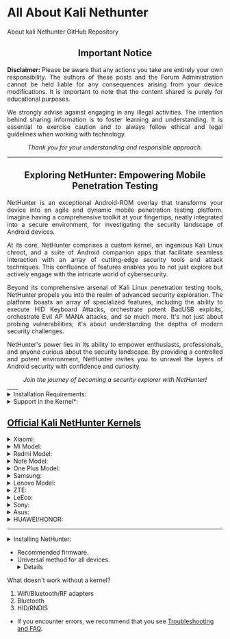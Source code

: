 # All About Kali Nethunter 
About kali Nethunter GitHub Repository 

<div align="center">
  <h2>Important Notice</h2>
</div>

<p align="justify">
  <strong>Disclaimer:</strong> Please be aware that any actions you take are entirely your own responsibility. The authors of these posts and the Forum Administration cannot be held liable for any consequences arising from your device modifications. It is important to note that the content shared is purely for educational purposes.
</p>

<p align="justify">
  We strongly advise against engaging in any illegal activities. The intention behind sharing information is to foster learning and understanding. It is essential to exercise caution and to always follow ethical and legal guidelines when working with technology.
</p>

<div align="center">
  <em>Thank you for your understanding and responsible approach.</em>
</div>

---------
<div align="center">
  <h2>Exploring NetHunter: Empowering Mobile Penetration Testing</h2>
</div>

<p align="justify">
  NetHunter is an exceptional Android-ROM overlay that transforms your device into an agile and dynamic mobile penetration testing platform. Imagine having a comprehensive toolkit at your fingertips, neatly integrated into a secure environment, for investigating the security landscape of Android devices.
</p>

<p align="justify">
  At its core, NetHunter comprises a custom kernel, an ingenious Kali Linux chroot, and a suite of Android companion apps that facilitate seamless interaction with an array of cutting-edge security tools and attack techniques. This confluence of features enables you to not just explore but actively engage with the intricate world of cybersecurity.
</p>

<p align="justify">
  Beyond its comprehensive arsenal of Kali Linux penetration testing tools, NetHunter propels you into the realm of advanced security exploration. The platform boasts an array of specialized features, including the ability to execute HID Keyboard Attacks, orchestrate potent BadUSB exploits, orchestrate Evil AP MANA attacks, and so much more. It's not just about probing vulnerabilities; it's about understanding the depths of modern security challenges.
</p>

<p align="justify">
  NetHunter's power lies in its ability to empower enthusiasts, professionals, and anyone curious about the security landscape. By providing a controlled and potent environment, NetHunter invites you to unravel the layers of Android security with confidence and curiosity.
</p>

<div align="center">
  <em>Join the journey of becoming a security explorer with NetHunter!</em>
</div>
____

<details>
<summary>Installation Requirements:</summary>

- A device with a minimum of 8GB of available storage space.
- Custom recovery installed on your device.
- A kernel with support for * feature (specific to your use case).
- Familiarity with flashing devices.
- Proficiency in working with Linux from the terminal.

</details>
<details>
<summary>Support in the Kernel*:</summary>

- Network adapters support (rtl, broadcom - outdated, bluetooth)
- HID, rndis support (possibly in conjunction with qcrndis)
- Mass Storage: FunctionFS support
- OTG (USB Power) support
- HackRF support (if possible)
- System V IPC support
- Preferably without panic on oops

</details>

## [Official Kali NetHunter Kernels](https://stats.nethunter.com/kernels.html)

<details>
<summary>Xiaomi:</summary>

- Poco Model
- Pocophone
- NetHunter-Enabled Kernel for Poco X3 Pro
- NetHunter-Enabled Kernel for Poco X3 Pro
- Poco X3 NFC / Poco X3
- Poco X3
- Poco x3 OSS
- Poco F1 (beryllium) -1
- Poco F3 (alioth/alioth-in)
- Nethunter-enabled kernel for Poco x3 pro (vayu)

</details>
<details>
<summary>Mi Model:</summary>

- Xiaomi Mi 10i 5G (Gauguinpro)
- Xiaomi Mi Max (hydrogen)
- Xiaomi Mi 8 (dipper)
- Mi A1
- Xiaomi Mi 8 Pro (equuleus)
- Xiaomi Mi 9T
- Mi max 3(nitrogen)

</details>
<details>
<summary>Redmi Model:</summary>

- Xiaomi Redmi 8a / Redmi 8
- Xiaomi Redmi 5 (rosy)
- Xiaomi Redmi 5 Plus (vince)
- Xiaomi Redmi 5 Plus / Note 5 India (vince)
- Xiaomi Redmi 5 Plus / Note 5 (vince) India
- Xiaomi Redmi 5 Plus (vince)
- Xiaomi Redmi 4A (rolex)
- Xiaomi Redmi 4A (rolex)
- Xiaomi Redmi 4X (santoni)
- Xiaomi Redmi 3S, 3X (land) +1
- Xiaomi Redmi 3/3 Pro (ido)
- Redmi 10 (selene)

</details>

<details>
<summary>Note Model:</summary>

- Xiaomi Redmi Note 10 Pro
- Xiaomi Redmi Note 7 (lavender)
- Xiaomi Redmi Note 7 stormhunter
- Xiaomi Redmi Note 9 Pro
- Xiaomi Redmi Note 7 Pro (violet)
- Xiaomi Redmi Note 6 Pro (tulip)
- Xiaomi Redmi Note 5 (whyred)
- Xiaomi Redmi Note 5 (Android 10 + HID)
- Xiaomi Redmi Note 5 Pro (Xiaomi Redmi Note 5 Global / China) (whyred)
- Xiaomi Redmi Note 4 (nikel) Snapdragon
- Xiaomi Redmi Note 4X (mido) Snapdragon
- Redmi 8 Note
- Redmi Note 8T
- Redmi Note 8 Pro
- Redmi Note 8 Pro Helium
- Xiaomi Redmi Note 4X (mido) Snapdragon
- Redmi Note 10 Pro (sweet)
- Xiaomi Redmi Note 4 [Snapdragon] (mido)
- Xiaomi Redmi Note 6 Pro

</details>

<details>
<summary>One Plus Model:</summary>

- One Plus 7
- OnePlus 7T Pro
- OnePlus 8/8pro/8T/9R (opkona)

</details>

<details>
<summary>Samsung:</summary>

- Samsung Galaxy Note 4 (SM-N910C)

</details>

<details>
<summary>Lenovo Model:</summary>

- Lenovo ZUK Z2 Plus (z2_plus)
- Lenovo Vibe S1

</details>

<details>
<summary>ZTE:</summary>

- ZTE Axon Mini

</details>

<details>
<summary>LeEco:</summary>

- LeEco Cool 1 (C106/C103/R116)
- LeEco Le 2 / LeEco Le S3 (X520 / X526 / X527 / X522)
- Leeco Le 2 (s2) Android 11(R)

</details>

<details>
<summary>Sony:</summary>

- Sony Xperia Z
- Sony Xperia XA1 Plus (Teak)

</details>

<details>
<summary>Asus:</summary>

- Asus Zenfone Max Pro M1

</details>

<details>
<summary>HUAWEI/HONOR:</summary>

- Huawei Honor Y7 2018/7C/7A Pro

</details>

___
<details>
<summary>Installing NetHunter:</summary>

- Installation requires installed Busybox (preferably in /system/xbin), also root rights.
- Device selection for NetHunter.
- <details>
<summary>A small lyrical digression:</summary>

I think that most of you know that mobile devices have 2 main manufacturers of processors: Qualcomm and MediaTek (MTK). Some have injections (you need a qucacld-2 driver) and HID, unlike devices with chips from MTK.

Also, if you have not bought a device yet, then either choose the device where the core for NH is already ready, or order from the craftsmen for + -30 $ (2.2k₽), or after buying the device, assemble the core yourself.

If you are a professional pentester, then I advise you to pay attention to the devices whose main OS is Linux. For example:
- PinePhone (PDA or smartphone with Linux)
- Librem 5 (PDA or smartphone with Linux)
- Raspberry Pi (ARM based mini PC)
- Orange Pi (ARM based mini PC)

</details>

- Recommended firmware.
- Universal method for all devices.<details>
<summary>What doesn't work without a kernel?</summary>

1. Wifi/Bluetooth/RF adapters
2. Bluetooth
3. HID/RNDIS

</details>

- If you encounter errors, we recommend that you see [Troubleshooting and FAQ](troubleshooting-faq-link).

</details>

